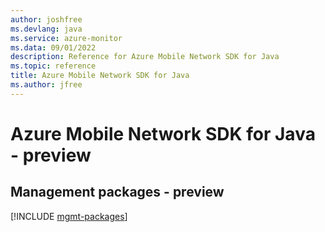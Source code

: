```yaml
---
author: joshfree
ms.devlang: java
ms.service: azure-monitor
ms.data: 09/01/2022
description: Reference for Azure Mobile Network SDK for Java
ms.topic: reference
title: Azure Mobile Network SDK for Java
ms.author: jfree
---
```

# Azure Mobile Network SDK for Java - preview

## Management packages - preview
[!INCLUDE [mgmt-packages](mobile-network-mgmt-index.md)]